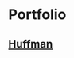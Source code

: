# Portfolio
## [Huffman]([https://git.eriksundin.com/huffman](https://github.com/erik-sundin-git/erik-sundin-git.github.io/tree/main/huffman))
